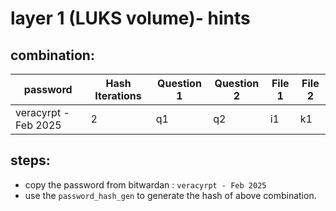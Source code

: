 # layer 1 (LUKS volume)- hints 

## combination:
password | Hash Iterations | Question 1 | Question 2 | File 1 | File 2 |
--- | --- | --- | --- |--- |--- |
veracyrpt - Feb 2025 | 2 | q1  | q2 | i1 | k1 |

## steps: 
- copy the password from bitwardan : `veracyrpt - Feb 2025`
- use the `password_hash_gen` to generate the hash of above combination.
